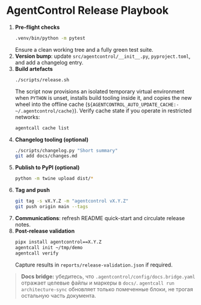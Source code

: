 # AgentControl Release Playbook

1. **Pre-flight checks**
   ```bash
   .venv/bin/python -m pytest
   ```
   Ensure a clean working tree and a fully green test suite.
2. **Version bump**: update `src/agentcontrol/__init__.py`, `pyproject.toml`, and add a changelog entry.
3. **Build artefacts**
   ```bash
   ./scripts/release.sh
   ```
   The script now provisions an isolated temporary virtual environment when `PYTHON` is unset, installs build tooling inside it, and copies the new wheel into the offline cache (`${AGENTCONTROL_AUTO_UPDATE_CACHE:-~/.agentcontrol/cache}`).
   Verify cache state if you operate in restricted networks:
   ```bash
   agentcall cache list
   ```
4. **Changelog tooling (optional)**
   ```bash
   ./scripts/changelog.py "Short summary"
   git add docs/changes.md
   ```
5. **Publish to PyPI (optional)**
   ```bash
   python -m twine upload dist/*
   ```
6. **Tag and push**
   ```bash
   git tag -s vX.Y.Z -m "agentcontrol vX.Y.Z"
   git push origin main --tags
   ```
7. **Communications**: refresh README quick-start and circulate release notes.
8. **Post-release validation**
   ```bash
   pipx install agentcontrol==X.Y.Z
   agentcall init ~/tmp/demo
   agentcall verify
   ```
   Capture results in `reports/release-validation.json` if required.

> **Docs bridge:** убедитесь, что `.agentcontrol/config/docs.bridge.yaml` отражает целевые файлы и маркеры в `docs/`. `agentcall run architecture-sync` обновляет только помеченные блоки, не трогая остальную часть документа.
